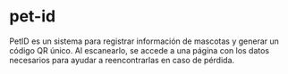 # pet-id
PetID es un sistema para registrar información de mascotas y generar un código QR único. Al escanearlo, se accede a una página con los datos necesarios para ayudar a reencontrarlas en caso de pérdida.
